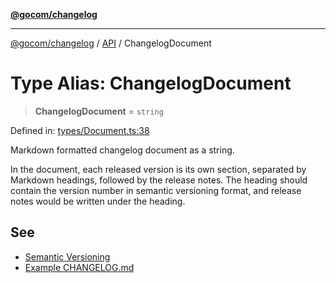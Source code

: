 [**@gocom/changelog**](../README.md)

***

[@gocom/changelog](../README.md) / [API](../Public/API.md) / ChangelogDocument

# Type Alias: ChangelogDocument

> **ChangelogDocument** = `string`

Defined in: [types/Document.ts:38](https://github.com/gocom/changelog/blob/1f32b5a38873cf1adffe09e61e1be6c08cf559d1/src/types/Document.ts#L38)

Markdown formatted changelog document as a string.

In the document, each released version is its own section, separated by Markdown headings, followed by the release
notes. The heading should contain the version number in semantic versioning format, and release notes would be
written under the heading.

## See

 - [Semantic Versioning](https://semver.org/)
 - [Example CHANGELOG.md](https://github.com/gocom/changelog/blob/main/CHANGELOG.md?plain=1)
